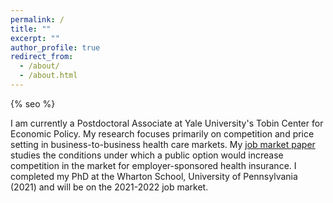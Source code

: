 ```yaml
---
permalink: /
title: ""
excerpt: ""
author_profile: true
redirect_from: 
  - /about/
  - /about.html
---
```


{% seo %}

I am currently a Postdoctoral Associate at Yale University's Tobin Center for Economic Policy. My research focuses primarily on competition and price setting in business-to-business health care markets. My <a href="https://stuartcraig.github.io/files/CraigJMP_ESHI.pdf">job market paper</a> studies the conditions under which a public option would increase competition in the market for employer-sponsored health insurance. I completed my PhD at the Wharton School, University of Pennsylvania (2021) and will be on the 2021-2022 job market. 
